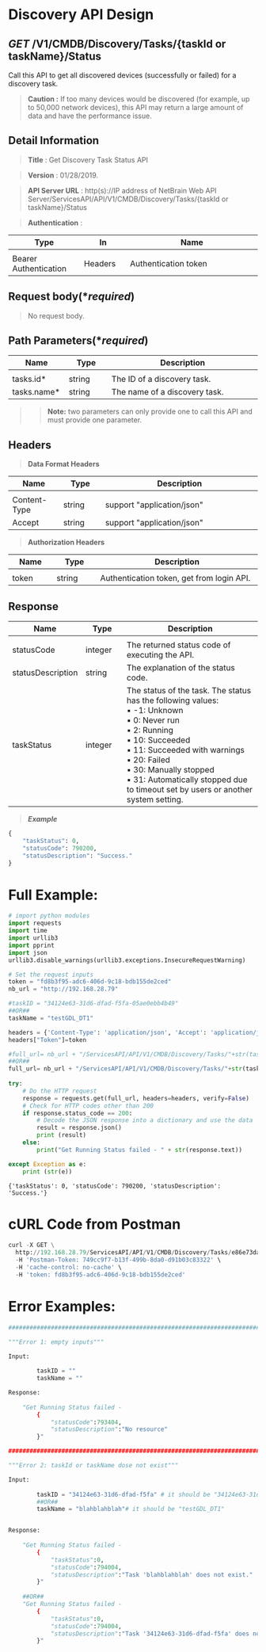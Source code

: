 
# Discovery API Design

## ***GET*** /V1/CMDB/Discovery/Tasks/{taskId or taskName}/Status
Call this API to get all discovered devices (successfully or failed) for a  discovery task.

> **Caution :** If too many devices would be discovered (for example, up to 50,000 network devices), this API may return a large amount of data and have the performance issue. 

## Detail Information

> **Title** : Get Discovery Task Status API<br>

> **Version** : 01/28/2019.

> **API Server URL** : http(s)://IP address of NetBrain Web API Server/ServicesAPI/API/V1/CMDB/Discovery/Tasks/{taskId or taskName}/Status

> **Authentication** : 

|**Type**|**In**|**Name**|
|------|------|------|
|<img width=100/>|<img width=100/>|<img width=500/>|
|Bearer Authentication| Headers | Authentication token | 

## Request body(****required***)

>No request body.

## Path Parameters(****required***)

|**Name**|**Type**|**Description**|
|------|------|------|
|<img width=100/>|<img width=100/>|<img width=500/>|
|tasks.id*| string | The ID of a discovery task.  |
|tasks.name*| string | The name of a discovery task. |

>>**Note:** two parameters can only provide one to call this API and must provide one parameter.

## Headers

> **Data Format Headers**

|**Name**|**Type**|**Description**|
|------|------|------|
|<img width=100/>|<img width=100/>|<img width=500/>|
| Content-Type | string  | support "application/json" |
| Accept | string  | support "application/json" |

> **Authorization Headers**

|**Name**|**Type**|**Description**|
|------|------|------|
|<img width=100/>|<img width=100/>|<img width=500/>|
| token | string  | Authentication token, get from login API. |

## Response

|**Name**|**Type**|**Description**|
|------|------|------|
|<img width=100/>|<img width=100/>|<img width=500/>|
|statusCode| integer | The returned status code of executing the API.  |
|statusDescription| string | The explanation of the status code.  |
|taskStatus| integer | The status of the task. The status has the following values: <br> ▪ -1: Unknown <br> ▪ 0: Never run<br> ▪ 2: Running<br> ▪ 10: Succeeded<br> ▪ 11: Succeeded with warnings<br> ▪ 20: Failed<br> ▪ 30: Manually stopped<br> ▪ 31: Automatically stopped due to timeout set by users or another system setting. |

> ***Example***


```python
{
    "taskStatus": 0,
    "statusCode": 790200,
    "statusDescription": "Success."
}
```

# Full Example:


```python
# import python modules 
import requests
import time
import urllib3
import pprint
import json
urllib3.disable_warnings(urllib3.exceptions.InsecureRequestWarning)

# Set the request inputs
token = "fd8b3f95-adc6-406d-9c18-bdb155de2ced"
nb_url = "http://192.168.28.79"

#taskID = "34124e63-31d6-dfad-f5fa-05ae0ebb4b49"
##OR##
taskName = "testGDL_DT1"

headers = {'Content-Type': 'application/json', 'Accept': 'application/json'}
headers["Token"]=token

#full_url= nb_url + "/ServicesAPI/API/V1/CMDB/Discovery/Tasks/"+str(taskID)+"/Status"
##OR##
full_url= nb_url + "/ServicesAPI/API/V1/CMDB/Discovery/Tasks/"+str(taskName)+"/Status"
    
try:
    # Do the HTTP request
    response = requests.get(full_url, headers=headers, verify=False)
    # Check for HTTP codes other than 200
    if response.status_code == 200:
        # Decode the JSON response into a dictionary and use the data
        result = response.json()
        print (result)
    else:
        print("Get Running Status failed - " + str(response.text))

except Exception as e:
    print (str(e)) 
```

    {'taskStatus': 0, 'statusCode': 790200, 'statusDescription': 'Success.'}
    

# cURL Code from Postman


```python
curl -X GET \
  http://192.168.28.79/ServicesAPI/API/V1/CMDB/Discovery/Tasks/e86e73da-1829-fd8e-4f83-98f524533779/Status \
  -H 'Postman-Token: 749cc9f7-b13f-499b-8da0-d91b03c83322' \
  -H 'cache-control: no-cache' \
  -H 'token: fd8b3f95-adc6-406d-9c18-bdb155de2ced'
```

# Error Examples:


```python
###################################################################################################################    

"""Error 1: empty inputs"""

Input:
    
        taskID = ""
        taskName = ""

Response:
    
    "Get Running Status failed - 
        {
            "statusCode":793404,
            "statusDescription":"No resource"
        }"

###################################################################################################################    

"""Error 2: taskId or taskName dose not exist"""

Input:
     
        taskID = "34124e63-31d6-dfad-f5fa" # it should be "34124e63-31d6-dfad-f5fa-05ae0ebb4b49"
        ##OR##
        taskName = "blahblahblah"# it should be "testGDL_DT1"


Response:
    
    "Get Running Status failed - 
        {
            "taskStatus":0,
            "statusCode":794004,
            "statusDescription":"Task 'blahblahblah' does not exist."
        }"
        
    ##OR##
    "Get Running Status failed - 
        {
            "taskStatus":0,
            "statusCode":794004,
            "statusDescription":"Task '34124e63-31d6-dfad-f5fa' does not exist."
        }"
        
```
